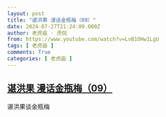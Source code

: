```yaml
---
layout: post
title: "谌洪果 漫话金瓶梅（09）"
date: 2024-07-27T21:24:09.000Z
author: 老虎庙 · 虎侃
from: https://www.youtube.com/watch?v=LvB1OHw1LgU
tags: [ 老虎庙 ]
comments: True
categories: [ 老虎庙 ]
---
```

<!--1722115449000-->
[谌洪果 漫话金瓶梅（09）](https://www.youtube.com/watch?v=LvB1OHw1LgU)
------

<div>
谌洪果谈金瓶梅
</div>
